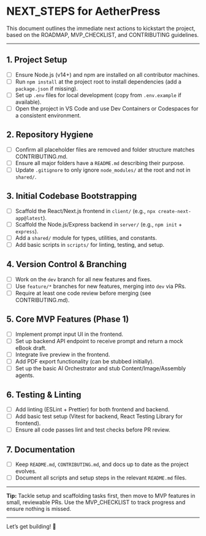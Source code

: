 # NEXT_STEPS for AetherPress

This document outlines the immediate next actions to kickstart the project, based on the ROADMAP, MVP_CHECKLIST, and CONTRIBUTING guidelines.

---

## 1. Project Setup

- [ ] Ensure Node.js (v14+) and npm are installed on all contributor machines.
- [ ] Run `npm install` at the project root to install dependencies (add a `package.json` if missing).
- [ ] Set up `.env` files for local development (copy from `.env.example` if available).
- [ ] Open the project in VS Code and use Dev Containers or Codespaces for a consistent environment.

## 2. Repository Hygiene

- [ ] Confirm all placeholder files are removed and folder structure matches CONTRIBUTING.md.
- [ ] Ensure all major folders have a `README.md` describing their purpose.
- [ ] Update `.gitignore` to only ignore `node_modules/` at the root and not in `shared/`.

## 3. Initial Codebase Bootstrapping

- [ ] Scaffold the React/Next.js frontend in `client/` (e.g., `npx create-next-app@latest`).
- [ ] Scaffold the Node.js/Express backend in `server/` (e.g., `npm init` + `express`).
- [ ] Add a `shared/` module for types, utilities, and constants.
- [ ] Add basic scripts in `scripts/` for linting, testing, and setup.

## 4. Version Control & Branching

- [ ] Work on the `dev` branch for all new features and fixes.
- [ ] Use `feature/*` branches for new features, merging into `dev` via PRs.
- [ ] Require at least one code review before merging (see CONTRIBUTING.md).

## 5. Core MVP Features (Phase 1)

- [ ] Implement prompt input UI in the frontend.
- [ ] Set up backend API endpoint to receive prompt and return a mock eBook draft.
- [ ] Integrate live preview in the frontend.
- [ ] Add PDF export functionality (can be stubbed initially).
- [ ] Set up the basic AI Orchestrator and stub Content/Image/Assembly agents.

## 6. Testing & Linting

- [ ] Add linting (ESLint + Prettier) for both frontend and backend.
- [ ] Add basic test setup (Vitest for backend, React Testing Library for frontend).
- [ ] Ensure all code passes lint and test checks before PR review.

## 7. Documentation

- [ ] Keep `README.md`, `CONTRIBUTING.md`, and docs up to date as the project evolves.
- [ ] Document all scripts and setup steps in the relevant `README.md` files.

---

**Tip:** Tackle setup and scaffolding tasks first, then move to MVP features in small, reviewable PRs. Use the MVP_CHECKLIST to track progress and ensure nothing is missed.

---

Let’s get building! 🚀
